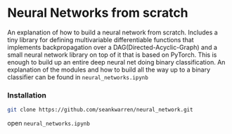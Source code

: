 # Neural Networks from scratch
An explanation of how to build a neural network from scratch. Includes a tiny library for defining multivariable differentiable functions that implements backpropagation over a DAG(Directed-Acyclic-Graph) and a small neural network library on top of it that is based on PyTorch. This is enough to build up an entire deep neural net doing binary classification. An explanation of the modules and how to build all the way up to a binary classifier can be found in ```neural_networks.ipynb```

### Installation
```bash
git clone https://github.com/seankwarren/neural_network.git
``` 
open ```neural_networks.ipynb```